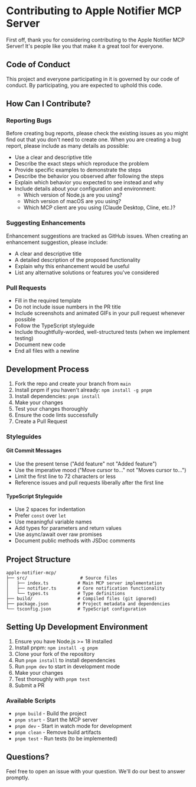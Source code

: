 # Contributing to Apple Notifier MCP Server

First off, thank you for considering contributing to the Apple Notifier MCP Server! It's people like you that make it a great tool for everyone.

## Code of Conduct

This project and everyone participating in it is governed by our code of conduct. By participating, you are expected to uphold this code.

## How Can I Contribute?

### Reporting Bugs

Before creating bug reports, please check the existing issues as you might find out that you don't need to create one. When you are creating a bug report, please include as many details as possible:

* Use a clear and descriptive title
* Describe the exact steps which reproduce the problem
* Provide specific examples to demonstrate the steps
* Describe the behavior you observed after following the steps
* Explain which behavior you expected to see instead and why
* Include details about your configuration and environment:
  * Which version of Node.js are you using?
  * Which version of macOS are you using?
  * Which MCP client are you using (Claude Desktop, Cline, etc.)?

### Suggesting Enhancements

Enhancement suggestions are tracked as GitHub issues. When creating an enhancement suggestion, please include:

* A clear and descriptive title
* A detailed description of the proposed functionality
* Explain why this enhancement would be useful
* List any alternative solutions or features you've considered

### Pull Requests

* Fill in the required template
* Do not include issue numbers in the PR title
* Include screenshots and animated GIFs in your pull request whenever possible
* Follow the TypeScript styleguide
* Include thoughtfully-worded, well-structured tests (when we implement testing)
* Document new code
* End all files with a newline

## Development Process

1. Fork the repo and create your branch from `main`
2. Install pnpm if you haven't already: `npm install -g pnpm`
3. Install dependencies: `pnpm install`
4. Make your changes
5. Test your changes thoroughly
6. Ensure the code lints successfully
7. Create a Pull Request

### Styleguides

#### Git Commit Messages

* Use the present tense ("Add feature" not "Added feature")
* Use the imperative mood ("Move cursor to..." not "Moves cursor to...")
* Limit the first line to 72 characters or less
* Reference issues and pull requests liberally after the first line

#### TypeScript Styleguide

* Use 2 spaces for indentation
* Prefer `const` over `let`
* Use meaningful variable names
* Add types for parameters and return values
* Use async/await over raw promises
* Document public methods with JSDoc comments

## Project Structure

```
apple-notifier-mcp/
├── src/                    # Source files
│   ├── index.ts           # Main MCP server implementation
│   ├── notifier.ts        # Core notification functionality
│   └── types.ts           # Type definitions
├── build/                 # Compiled files (git ignored)
├── package.json           # Project metadata and dependencies
└── tsconfig.json          # TypeScript configuration
```

## Setting Up Development Environment

1. Ensure you have Node.js >= 18 installed
2. Install pnpm: `npm install -g pnpm`
3. Clone your fork of the repository
4. Run `pnpm install` to install dependencies
5. Run `pnpm dev` to start in development mode
6. Make your changes
7. Test thoroughly with `pnpm test`
8. Submit a PR

### Available Scripts

- `pnpm build` - Build the project
- `pnpm start` - Start the MCP server
- `pnpm dev` - Start in watch mode for development
- `pnpm clean` - Remove build artifacts
- `pnpm test` - Run tests (to be implemented)

## Questions?

Feel free to open an issue with your question. We'll do our best to answer promptly.
